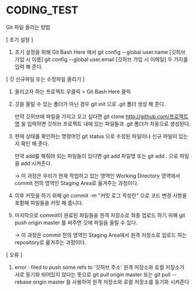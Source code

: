 # CODING_TEST

Git 파일 올리는 방법

[ 초기 설정 ]
1. 초기 설정을 위해 Git Bash Here 에서 
   git config --global user.name [깃허브 가입 시 이름]
   git config --global user.email [깃허브 가입 시 이메일]
   두 가지를 입력 해 준다.



[ 깃 신규파일 또는 수정파일 올리기 ]
1. 올리고자 하는 프로젝트 우클릭 > Git Bash Here 클릭

2. 깃을 올릴 수 있는 폴더가 아닌 경우 
   git init 
   으로 .git 폴더 생성 해 준다.
   
   만약 깃허브에 파일을 가지고 오고 싶다면
   git clone http://github.com/프로젝트명
   을 입력하면 깃허브 프로젝트 내에 있는 파일들과 .git 폴더가 자동으로 생성된다.
   
3. 현재 상태를 확인하는 명령어인 
   git status
   으로 수정된 파일이나 신규 파일이 있는지 확인 해 준다.
   
   만약 add를 해줘야 되는 파일들이 있다면
   git add 파일명   또는   git add .
   으로 파일을 add 시켜준다.
   
   → 이 과정은 우리가 현재 작업하고 있는 영역인 Working Directory 영역에서 
     commit 전의 영역인 Staging Area로 옮겨주는 과정이다.
   
4. 이후 커밋을 하기 위해
   git commit -m "커밋 로그 작성란"
   으로 코드 변경 사항을 포함해 파일들을 커밋 해 줍니다.
   
5. 마지막으로 commit이 완료된 파일들을 원격 저장소로 최종 업로드 하기 위해
   git push origin master 
   를 써주면 깃에 파일을 올릴 수 있다.
   
   → 이 과정은 commit 전의 영역인 Staging Area에서 
     원격 저장소로 업로드 하는 repository로 옮겨주는 과정이다.
	 
	 
	 

[ 오류 ]
1. error : filed to push some refs to '깃허브 주소'
   원격 저장소와 로컬 저장소가 서로 동기화 되어있지 않다는 뜻으로
   git pull origin master 또는
   git pull --rebase origin master
   을 사용하여 원격 저장소와 로컬 저장소를 동기화 시켜준다
   
